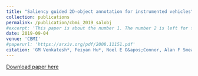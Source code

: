```yaml
---
title: "Saliency guided 2D-object annotation for instrumented vehicles"
collection: publications
permalink: /publication/cbmi_2019_salobj
#excerpt: 'This paper is about the number 1. The number 2 is left for future work.'
date: 2019-09-04
venue: 'CBMI'
#paperurl: 'https://arxiv.org/pdf/2008.11151.pdf'
citation: 'GM Venkatesh*, Feiyan Hu*, Noel E O&apos;Connor, Alan F Smeaton, Zhen Yang, Suzanne Little. &quot;Saliency guided 2D-object annotation for instrumented vehicles.&quot; <i>International Conference on Content-Based Multimedia Indexing (CBMI 2019)</i>. '
---
```

<!--- This paper is about the number 1. The number 2 is left for future work.-->
[Download paper here](http://doras.dcu.ie/23595/1/PID6036831%20%282%29.pdf)

<!--- Recommended citation: Your Name, You. (2009). "Paper Title Number 1." <i>Journal 1</i>. 1(1) .-->
